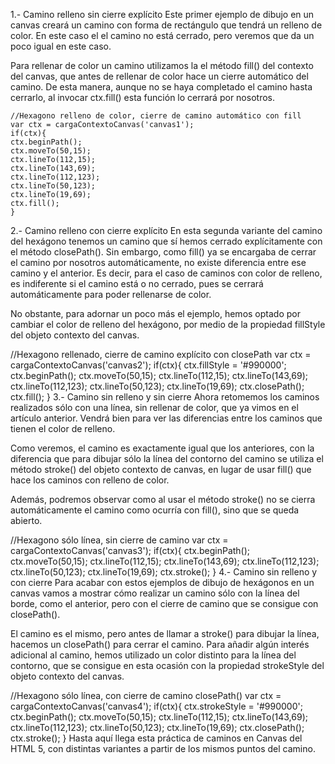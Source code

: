 1.- Camino relleno sin cierre explícito
Este primer ejemplo de dibujo en un canvas creará un camino con forma de rectángulo que tendrá un relleno de color. En este caso el el camino no está cerrado, pero veremos que da un poco igual en este caso.

Para rellenar de color un camino utilizamos la el método fill() del contexto del canvas, que antes de rellenar de color hace un cierre automático del camino. De esta manera, aunque no se haya completado el camino hasta cerrarlo, al invocar ctx.fill() esta función lo cerrará por nosotros.

    //Hexagono relleno de color, cierre de camino automático con fill
    var ctx = cargaContextoCanvas('canvas1');
    if(ctx){
    ctx.beginPath();
    ctx.moveTo(50,15);
    ctx.lineTo(112,15);
    ctx.lineTo(143,69);
    ctx.lineTo(112,123);
    ctx.lineTo(50,123);
    ctx.lineTo(19,69);
    ctx.fill();
    }
    
2.- Camino relleno con cierre explícito
En esta segunda variante del camino del hexágono tenemos un camino que sí hemos cerrado explícitamente con el método closePath(). Sin embargo, como fill() ya se encargaba de cerrar el camino por nosotros automáticamente, no existe diferencia entre ese camino y el anterior. Es decir, para el caso de caminos con color de relleno, es indiferente si el camino está o no cerrado, pues se cerrará automáticamente para poder rellenarse de color.

No obstante, para adornar un poco más el ejemplo, hemos optado por cambiar el color de relleno del hexágono, por medio de la propiedad fillStyle del objeto contexto del canvas.

//Hexagono rellenado, cierre de camino explícito con closePath
var ctx = cargaContextoCanvas('canvas2');
if(ctx){
   ctx.fillStyle = '#990000';
   ctx.beginPath();
   ctx.moveTo(50,15);
   ctx.lineTo(112,15);
   ctx.lineTo(143,69);
   ctx.lineTo(112,123);
   ctx.lineTo(50,123);
   ctx.lineTo(19,69);
   ctx.closePath();
   ctx.fill();
}
3.- Camino sin relleno y sin cierre
Ahora retomemos los caminos realizados sólo con una línea, sin rellenar de color, que ya vimos en el artículo anterior. Vendrá bien para ver las diferencias entre los caminos que tienen el color de relleno.

Como veremos, el camino es exactamente igual que los anteriores, con la diferencia que para dibujar sólo la línea del contorno del camino se utiliza el método stroke() del objeto contexto de canvas, en lugar de usar fill() que hace los caminos con relleno de color.

Además, podremos observar como al usar el método stroke() no se cierra automáticamente el camino como ocurría con fill(), sino que se queda abierto.

//Hexagono sólo línea, sin cierre de camino
var ctx = cargaContextoCanvas('canvas3');
if(ctx){
   ctx.beginPath();
   ctx.moveTo(50,15);
   ctx.lineTo(112,15);
   ctx.lineTo(143,69);
   ctx.lineTo(112,123);
   ctx.lineTo(50,123);
   ctx.lineTo(19,69);
   ctx.stroke();
}
4.- Camino sin relleno y con cierre
Para acabar con estos ejemplos de dibujo de hexágonos en un canvas vamos a mostrar cómo realizar un camino sólo con la línea del borde, como el anterior, pero con el cierre de camino que se consigue con closePath().

El camino es el mismo, pero antes de llamar a stroke() para dibujar la línea, hacemos un closePath() para cerrar el camino. Para añadir algún interés adicional al camino, hemos utilizado un color distinto para la línea del contorno, que se consigue en esta ocasión con la propiedad strokeStyle del objeto contexto del canvas.

//Hexagono sólo línea, con cierre de camino closePath()
var ctx = cargaContextoCanvas('canvas4');
if(ctx){
   ctx.strokeStyle = '#990000';
   ctx.beginPath();
   ctx.moveTo(50,15);
   ctx.lineTo(112,15);
   ctx.lineTo(143,69);
   ctx.lineTo(112,123);
   ctx.lineTo(50,123);
   ctx.lineTo(19,69);
   ctx.closePath();
   ctx.stroke();
}
Hasta aquí llega esta práctica de caminos en Canvas del HTML 5, con distintas variantes a partir de los mismos puntos del camino.